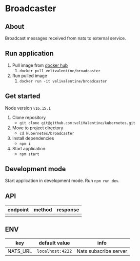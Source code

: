 # Broadcaster
## About

Broadcast messages received from nats to external service.

## Run application
1. Pull image from [docker hub](https://hub.docker.com/repository/docker/velivalentine/broadcaster/tags?page=1&ordering=last_updated)
   1. `docker pull velivalentine/broadcaster`
2. Run pulled image
   1. `docker run -it velivalentine/broadcaster`

## Get started

Node version `v16.15.1`

1. Clone repository
   - `git clone git@github.com:veliValentine/kubernetes.git`
2. Move to project directory
   - `cd kubernetes/broadcaster`
3. Install dependencies
   - `npm i`
4. Start application
   - `npm start`

## Development mode
Start application in development mode. Run `npm run dev`.

## API
| endpoint | method | response |
| -------- | ------ | -------- |
|          |        |          |

## ENV
| key      | default value    | info                  |
| -------- | ---------------- | --------------------- |
| NATS_URL | `localhost:4222` | Nats subscribe server |
